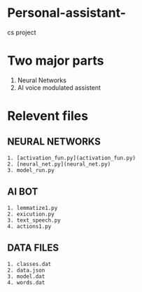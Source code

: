 # Personal-assistant-
cs project

# Two major parts
1. Neural Networks
2. AI voice modulated assistent 

# Relevent files 
  ## NEURAL NETWORKS
    1. [activation_fun.py](activation_fun.py)
    2. [neural_net.py](neural_net.py)
    3. model_run.py
    
  ## AI BOT
    1. lemmatize1.py
    2. exicution.py
    3. text_speech.py
    4. actions1.py
  ## DATA FILES
    1. classes.dat
    2. data.json
    3. model.dat
    4. words.dat
    
    
